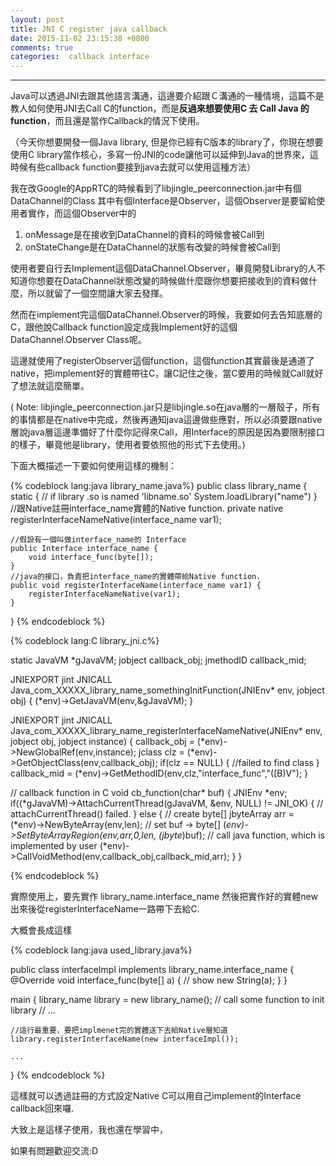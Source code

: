 ```yaml
---
layout: post
title: JNI C register java callback
date: 2015-11-02 23:15:38 +0800
comments: true
categories:  callback interface
---
```

***

Java可以透過JNI去跟其他語言溝通，這邊要介紹跟Ｃ溝通的一種情境，這篇不是教人如何使用JNI去Call C的function，而是**反過來想要使用C 去 Call Java 的function**，而且還是當作Callback的情況下使用。

（今天你想要開發一個Java library, 但是你已經有C版本的library了，你現在想要使用C library當作核心，多寫一份JNI的code讓他可以延伸到Java的世界來，這時候有些callback function要接到java去就可以使用這種方法）

我在改Google的AppRTC的時候看到了libjingle_peerconnection.jar中有個DataChannel的Class 其中有個Interface是Observer，這個Observer是要留給使用者實作，而這個Observer中的

1. onMessage是在接收到DataChannel的資料的時候會被Call到
2. onStateChange是在DataChannel的狀態有改變的時候會被Call到

使用者要自行去Implement這個DataChannel.Observer，畢竟開發Library的人不知道你想要在DataChannel狀態改變的時候做什麼跟你想要把接收到的資料做什麼，所以就留了一個空間讓大家去發揮。

然而在implement完這個DataChannel.Observer的時候，我要如何去告知底層的C，跟他說Callback function設定成我Implement好的這個DataChannel.Observer Class呢。

這邊就使用了registerObserver這個function，這個function其實最後是通道了native，把implement好的實體帶往C，讓C記住之後，當C要用的時候就Call就好了想法就這麼簡單。

( Note: libjingle_peerconnection.jar只是libjingle.so在java層的一層殼子，所有的事情都是在native中完成，然後再通知java這邊做些應對，所以必須要跟native層說java層這邊準備好了什麼你記得來Call，用Interface的原因是因為要限制接口的樣子，畢竟他是library，使用者要依照他的形式下去使用。)

下面大概描述一下要如何使用這樣的機制：

{% codeblock lang:java library_name.java%}
public class library_name {
	static {
		// if library .so is named 'libname.so'
		System.loadLibrary("name")
	}
	//跟Native註冊interface_name實體的Native function.
	private native registerInterfaceNameNative(interface_name var1);
		
	//假設有一個叫做interface_name的 Interface
	public Interface interface_name {
		void interface_func(byte[]);
	}
	//java的接口，負責把interface_name的實體帶給Native function.
	public void registerInterfaceName(interface_name var1) {
		registerInterfaceNameNative(var1);
	}
}
{% endcodeblock %}


{% codeblock lang:C library_jni.c%}

static JavaVM *gJavaVM;
jobject callback_obj;
jmethodID callback_mid;

JNIEXPORT jint JNICALL Java_com_XXXXX_library_name_somethingInitFunction(JNIEnv* env, jobject obj) {
	(*env)->GetJavaVM(env,&gJavaVM);
}

JNIEXPORT jint JNICALL Java_com_XXXXX_library_name_registerInterfaceNameNative(JNIEnv* env, jobject obj, jobject instance) {
	callback_obj = (*env)->NewGlobalRef(env,instance);
	jclass clz = (*env)->GetObjectClass(env,callback_obj);
	if(clz == NULL) {
		//failed to find class
	}
	callback_mid = (*env)->GetMethodID(env,clz,"interface_func","([B)V");
}

// callback function in C
void cb_function(char* buf) {
	JNIEnv *env;
	if((*gJavaVM)->AttachCurrentThread(gJavaVM, &env, NULL) != JNI_OK) 	{
		// attachCurrentThread() failed.
	}
	else 
	{
		  // create byte[]
        jbyteArray arr = (*env)->NewByteArray(env,len);
        // set buf -> byte[]
        (*env)->SetByteArrayRegion(env,arr,0,len, (jbyte*)buf);
        // call java function, which is implemented by user
        (*env)->CallVoidMethod(env,callback_obj,callback_mid,arr);
	}
}

{% endcodeblock %}

實際使用上，要先實作 library_name.interface_name 然後把實作好的實體new出來後從registerInterfaceName一路帶下去給C.

大概會長成這樣 

{% codeblock lang:java used_library.java%}

public class interfaceImpl implements library_name.interface_name {
	@Override
	void interface_func(byte[] a) {
		// show new String(a);
	}
}

 main {
	library_name library = new library_name();
	// call some function to init library
	// ...
	
	//這行最重要，要把implmenet完的實體送下去給Native層知道
	library.registerInterfaceName(new interfaceImpl());

	...
}
{% endcodeblock %}

這樣就可以透過註冊的方式設定Native C可以用自己implement的Interface callback回來囉.

大致上是這樣子使用，我也還在學習中，

如果有問題歡迎交流:D


   